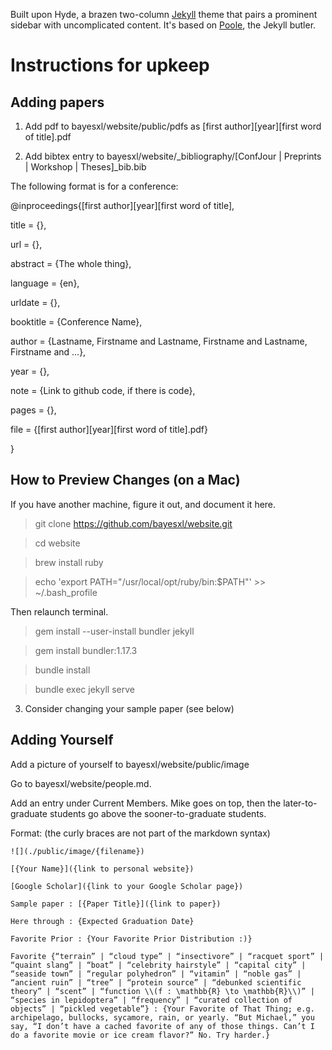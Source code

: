 Built upon Hyde, a brazen two-column [Jekyll](http://jekyllrb.com) theme that pairs a prominent sidebar with uncomplicated content. It's based on [Poole](http://getpoole.com), the Jekyll butler.

# Instructions for upkeep

## Adding papers

1. Add pdf to bayesxl/website/public/pdfs as \[first author\]\[year\]\[first word of title\].pdf

2. Add bibtex entry to bayesxl/website/_bibliography/\[ConfJour | Preprints | Workshop | Theses\]_bib.bib 

The following format is for a conference:

@inproceedings{\[first author\]\[year\]\[first word of title\],

title = {},

url = {},

abstract = {The whole thing},

language = {en},

urldate = {},

booktitle = {Conference Name},

author = {Lastname, Firstname and Lastname, Firstname and Lastname, Firstname and ...},

year = {},

note = {Link to github code, if there is code},

pages = {},

file = {\[first author\]\[year\]\[first word of title\].pdf}

}

## How to Preview Changes (on a Mac)

If you have another machine, figure it out, and document it here.

  > git clone https://github.com/bayesxl/website.git
  
  > cd website
  
  > brew install ruby
  
  > echo 'export PATH="/usr/local/opt/ruby/bin:$PATH"' >> ~/.bash_profile

Then relaunch terminal.

  > gem install --user-install bundler jekyll
  
  > gem install bundler:1.17.3
  
  > bundle install
  
  > bundle exec jekyll serve

3. Consider changing your sample paper (see below)

## Adding Yourself

Add a picture of yourself to bayesxl/website/public/image

Go to bayesxl/website/people.md.

Add an entry under Current Members. Mike goes on top, then the later-to-graduate students go above the sooner-to-graduate students.

Format: (the curly braces are not part of the markdown syntax)

    ![](./public/image/{filename})

    [{Your Name}]({link to personal website})

    [Google Scholar]({link to your Google Scholar page})

    Sample paper : [{Paper Title}]({link to paper})

    Here through : {Expected Graduation Date}

    Favorite Prior : {Your Favorite Prior Distribution :)}

    Favorite {“terrain” | “cloud type” | “insectivore” | “racquet sport” | “quaint slang” | “boat” | “celebrity hairstyle” | “capital city” | “seaside town” | “regular polyhedron” | “vitamin” | “noble gas” | “ancient ruin” | “tree” | “protein source” | “debunked scientific theory” | “scent” | “function \\(f : \mathbb{R} \to \mathbb{R}\\)” | “species in lepidoptera” | “frequency” | “curated collection of objects” | “pickled vegetable”} : {Your Favorite of That Thing; e.g. archipelago, bullocks, sycamore, rain, or yearly. “But Michael,” you say, “I don’t have a cached favorite of any of those things. Can’t I do a favorite movie or ice cream flavor?” No. Try harder.}
